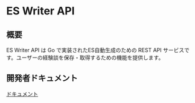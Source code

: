 # ES Writer API

## 概要

ES Writer API は Go で実装されたES自動生成のための REST API サービスです。ユーザーの経験談を保存・取得するための機能を提供します。

## 開発者ドキュメント

[ドキュメント](./docs/index.md)